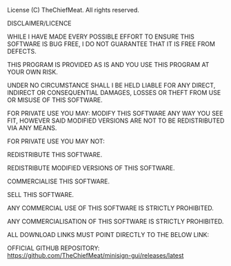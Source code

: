 License
(C) TheChiefMeat. All rights reserved.

DISCLAIMER/LICENCE

WHILE I HAVE MADE EVERY POSSIBLE EFFORT TO ENSURE THIS SOFTWARE IS BUG FREE, I DO NOT GUARANTEE THAT IT IS FREE FROM DEFECTS.

THIS PROGRAM IS PROVIDED AS IS AND YOU USE THIS PROGRAM AT YOUR OWN RISK.

UNDER NO CIRCUMSTANCE SHALL I BE HELD LIABLE FOR ANY DIRECT, INDIRECT OR CONSEQUENTIAL DAMAGES, LOSSES OR THEFT FROM USE OR MISUSE OF THIS SOFTWARE.

FOR PRIVATE USE YOU MAY: MODIFY THIS SOFTWARE ANY WAY YOU SEE FIT, HOWEVER SAID MODIFIED VERSIONS ARE NOT TO BE REDISTRIBUTED VIA ANY MEANS.

FOR PRIVATE USE YOU MAY NOT:

REDISTRIBUTE THIS SOFTWARE.

REDISTRIBUTE MODIFIED VERSIONS OF THIS SOFTWARE.

COMMERCIALISE THIS SOFTWARE.

SELL THIS SOFTWARE.

ANY COMMERCIAL USE OF THIS SOFTWARE IS STRICTLY PROHIBITED.

ANY COMMERCIALISATION OF THIS SOFTWARE IS STRICTLY PROHIBITED.

ALL DOWNLOAD LINKS MUST POINT DIRECTLY TO THE BELOW LINK:

OFFICIAL GITHUB REPOSITORY: https://github.com/TheChiefMeat/minisign-gui/releases/latest